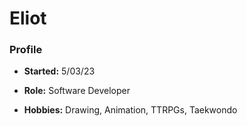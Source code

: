 # Eliot
### Profile

- **Started:** 5/03/23

- **Role:** Software Developer
- **Hobbies:** Drawing, Animation, TTRPGs, Taekwondo
